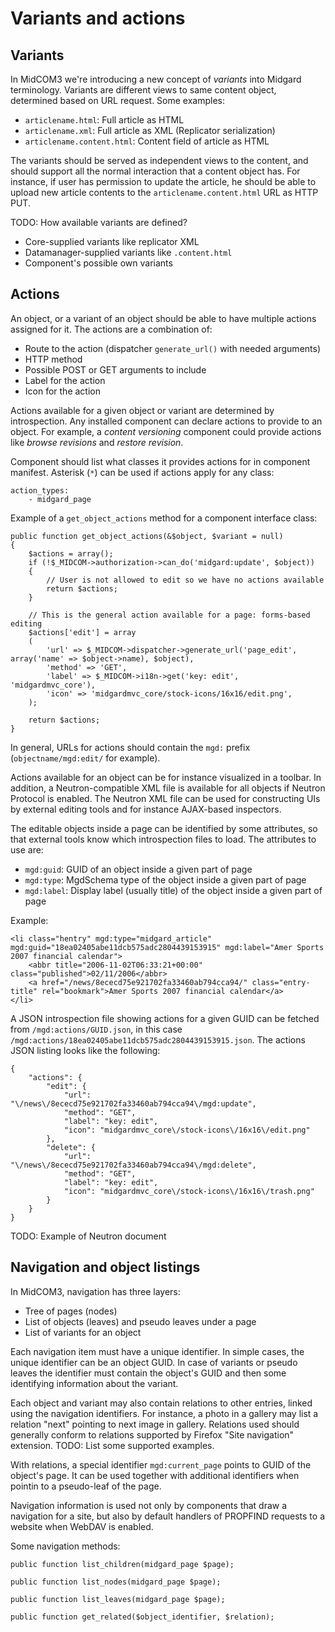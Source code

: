 Variants and actions
====================

## Variants

In MidCOM3 we're introducing a new concept of _variants_ into Midgard terminology. Variants are different views to same content object, determined based on URL request. Some examples:

* `articlename.html`: Full article as HTML
* `articlename.xml`: Full article as XML (Replicator serialization)
* `articlename.content.html`: Content field of article as HTML

The variants should be served as independent views to the content, and should support all the normal interaction that a content object has. For instance, if user has permission to update the article, he should be able to upload new article contents to the `articlename.content.html` URL as HTTP PUT.

TODO: How available variants are defined?

* Core-supplied variants like replicator XML
* Datamanager-supplied variants like `.content.html`
* Component's possible own variants

## Actions

An object, or a variant of an object should be able to have multiple actions assigned for it. The actions are a combination of:

* Route to the action (dispatcher `generate_url()` with needed arguments)
* HTTP method
* Possible POST or GET arguments to include
* Label for the action
* Icon for the action

Actions available for a given object or variant are determined by introspection. Any installed component can declare actions to provide to an object. For example, a _content versioning_ component could provide actions like _browse revisions_ and _restore revision_.

Component should list what classes it provides actions for in component manifest. Asterisk (`*`) can be used if actions apply for any  class:

    action_types:
        - midgard_page

Example of a `get_object_actions` method for a component interface class:

    public function get_object_actions(&$object, $variant = null)
    {
        $actions = array();
        if (!$_MIDCOM->authorization->can_do('midgard:update', $object))
        {
            // User is not allowed to edit so we have no actions available
            return $actions;
        }
        
        // This is the general action available for a page: forms-based editing
        $actions['edit'] = array
        (
            'url' => $_MIDCOM->dispatcher->generate_url('page_edit', array('name' => $object->name), $object),
            'method' => 'GET',
            'label' => $_MIDCOM->i18n->get('key: edit', 'midgardmvc_core'),
            'icon' => 'midgardmvc_core/stock-icons/16x16/edit.png',
        );

        return $actions;
    }

In general, URLs for actions should contain the `mgd:` prefix (`objectname/mgd:edit/` for example).

Actions available for an object can be for instance visualized in a toolbar. In addition, a Neutron-compatible XML file is available for all objects if Neutron Protocol is enabled. The Neutron XML file can be used for constructing UIs by external editing tools and for instance AJAX-based inspectors.

The editable objects inside a page can be identified by some attributes, so that external tools know which introspection files to load. The attributes to use are:

* `mgd:guid`: GUID of an object inside a given part of page
* `mgd:type`: MgdSchema type of the object inside a given part of page
* `mgd:label`: Display label (usually title) of the object inside a given part of page

Example:

    <li class="hentry" mgd:type="midgard_article" mgd:guid="18ea02405abe11dcb575adc2804439153915" mgd:label="Amer Sports 2007 financial calendar">
        <abbr title="2006-11-02T06:33:21+00:00" class="published">02/11/2006</abbr>
        <a href="/news/8ececd75e921702fa33460ab794cca94/" class="entry-title" rel="bookmark">Amer Sports 2007 financial calendar</a>
    </li>

A JSON introspection file showing actions for a given GUID can be fetched from `/mgd:actions/GUID.json`, in this case `/mgd:actions/18ea02405abe11dcb575adc2804439153915.json`. The actions JSON listing looks like the following:

    {
        "actions": {
            "edit": {
                "url": "\/news\/8ececd75e921702fa33460ab794cca94\/mgd:update",
                "method": "GET",
                "label": "key: edit",
                "icon": "midgardmvc_core\/stock-icons\/16x16\/edit.png"
            },
            "delete": {
                "url": "\/news\/8ececd75e921702fa33460ab794cca94\/mgd:delete",
                "method": "GET",
                "label": "key: edit",
                "icon": "midgardmvc_core\/stock-icons\/16x16\/trash.png"
            }
        }
    }

TODO: Example of Neutron document

## Navigation and object listings

In MidCOM3, navigation has three layers:

* Tree of pages (nodes)
* List of objects (leaves) and pseudo leaves under a page
* List of variants for an object

Each navigation item must have a unique identifier. In simple cases, the unique identifier can be an object GUID. In case of variants or pseudo leaves the identifier must contain the object's GUID and then some identifying information about the variant.

Each object and variant may also contain relations to other entries, linked using the navigation identifiers. For instance, a photo in a gallery may list a relation "next" pointing to next image in gallery. Relations used should generally conform to relations supported by Firefox "Site navigation" extension. TODO: List some supported examples.

With relations, a special identifier `mgd:current_page` points to GUID of the object's page. It can be used together with additional identifiers when pointin to a pseudo-leaf of the page.

Navigation information is used not only by components that draw a navigation for a site, but also by default handlers of PROPFIND requests to a website when WebDAV is enabled.

Some navigation methods:

    public function list_children(midgard_page $page);
    
    public function list_nodes(midgard_page $page);
    
    public function list_leaves(midgard_page $page);
    
    public function get_related($object_identifier, $relation);
